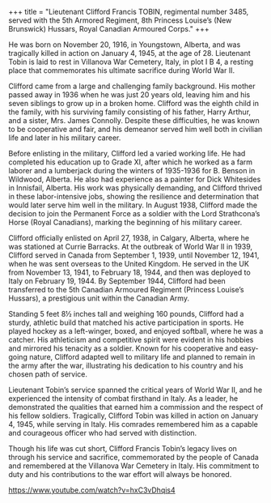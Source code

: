 +++
title = "Lieutenant Clifford Francis TOBIN, regimental number 3485, served with the 5th Armored Regiment, 8th Princess Louise’s (New Brunswick) Hussars, Royal Canadian Armoured Corps."
+++

He was born on November 20, 1916, in Youngstown, Alberta, and was tragically killed in action on January 4, 1945, at the age of 28. Lieutenant Tobin is laid to rest in Villanova War Cemetery, Italy, in plot I B 4, a resting place that commemorates his ultimate sacrifice during World War II.

Clifford came from a large and challenging family background. His mother passed away in 1936 when he was just 20 years old, leaving him and his seven siblings to grow up in a broken home. Clifford was the eighth child in the family, with his surviving family consisting of his father, Harry Arthur, and a sister, Mrs. James Connolly. Despite these difficulties, he was known to be cooperative and fair, and his demeanor served him well both in civilian life and later in his military career.

Before enlisting in the military, Clifford led a varied working life. He had completed his education up to Grade XI, after which he worked as a farm laborer and a lumberjack during the winters of 1935-1936 for B. Benson in Wildwood, Alberta. He also had experience as a painter for Dick Whitesides in Innisfail, Alberta. His work was physically demanding, and Clifford thrived in these labor-intensive jobs, showing the resilience and determination that would later serve him well in the military. In August 1938, Clifford made the decision to join the Permanent Force as a soldier with the Lord Strathcona’s Horse (Royal Canadians), marking the beginning of his military career.

Clifford officially enlisted on April 27, 1938, in Calgary, Alberta, where he was stationed at Currie Barracks. At the outbreak of World War II in 1939, Clifford served in Canada from September 1, 1939, until November 12, 1941, when he was sent overseas to the United Kingdom. He served in the UK from November 13, 1941, to February 18, 1944, and then was deployed to Italy on February 19, 1944. By September 1944, Clifford had been transferred to the 5th Canadian Armoured Regiment (Princess Louise’s Hussars), a prestigious unit within the Canadian Army.

Standing 5 feet 8½ inches tall and weighing 160 pounds, Clifford had a sturdy, athletic build that matched his active participation in sports. He played hockey as a left-winger, boxed, and enjoyed softball, where he was a catcher. His athleticism and competitive spirit were evident in his hobbies and mirrored his tenacity as a soldier. Known for his cooperative and easy-going nature, Clifford adapted well to military life and planned to remain in the army after the war, illustrating his dedication to his country and his chosen path of service.

Lieutenant Tobin’s service spanned the critical years of World War II, and he experienced the intensity of combat firsthand in Italy. As a leader, he demonstrated the qualities that earned him a commission and the respect of his fellow soldiers. Tragically, Clifford Tobin was killed in action on January 4, 1945, while serving in Italy. His comrades remembered him as a capable and courageous officer who had served with distinction.

Though his life was cut short, Clifford Francis Tobin’s legacy lives on through his service and sacrifice, commemorated by the people of Canada and remembered at the Villanova War Cemetery in Italy. 
His commitment to duty and his contributions to the war effort will always be honored.

https://www.youtube.com/watch?v=hxC3vDhqis4


